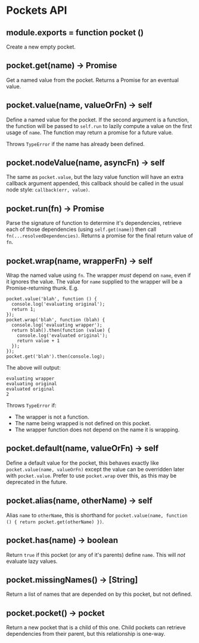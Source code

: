 # Pockets API

## module.exports = function pocket ()

Create a new empty pocket.

## pocket.get(name) -> Promise

Get a named value from the pocket. Returns a Promise for an eventual value.

## pocket.value(name, valueOrFn) -> self

Define a named value for the pocket. If the second argument is a function, the function will be passed to `self.run` to lazily compute a value on the first usage of `name`. The function may return a promise for a future value.

Throws `TypeError` if the name has already been defined.

## pocket.nodeValue(name, asyncFn) -> self

The same as `pocket.value`, but the lazy value function will have an extra callback argument appended, this callback should be called in the usual node style: `callback(err, value)`.

## pocket.run(fn) -> Promise

Parse the signature of function to determine it's dependencies, retrieve each of those dependencies (using `self.get(name)`) then call `fn(...resolvedDependencies)`. Returns a promise for the final return value of `fn`.

## pocket.wrap(name, wrapperFn) -> self

Wrap the named value using `fn`. The wrapper *must* depend on `name`, even if it ignores the value. The value for `name` supplied to the wrapper will be a Promise-returning thunk. E.g.

```
pocket.value('blah', function () {
  console.log('evaluating original');
  return 1;
});
pocket.wrap('blah', function (blah) {
  console.log('evaluating wrapper');
  return blah().then(function (value) {
    console.log('evaluated original');
    return value + 1
  });
});
pocket.get('blah').then(console.log);
```

The above will output:

```
evaluating wrapper
evaluating original
evaluated original
2
```

Throws `TypeError` if:
 - The wrapper is not a function.
 - The name being wrapped is not defined on this pocket.
 - The wrapper function does not depend on the name it is wrapping.

## pocket.default(name, valueOrFn) -> self

Define a default value for the pocket, this behaves exactly like `pocket.value(name, valueOrFn)` except the value can be overridden later with `pocket.value`. Prefer to use `pocket.wrap` over this, as this may be deprecated in the future.

## pocket.alias(name, otherName) -> self

Alias `name` to `otherName`, this is shorthand for `pocket.value(name, function () { return pocket.get(otherName) })`.

## pocket.has(name) -> boolean

Return `true` if this pocket (or any of it's parents) define `name`. This will *not* evaluate lazy values.

## pocket.missingNames() -> [String]

Return a list of names that are depended on by this pocket, but not defined.

## pocket.pocket() -> pocket

Return a new pocket that is a child of this one. Child pockets can retrieve dependencies from their parent, but this relationship is one-way.
